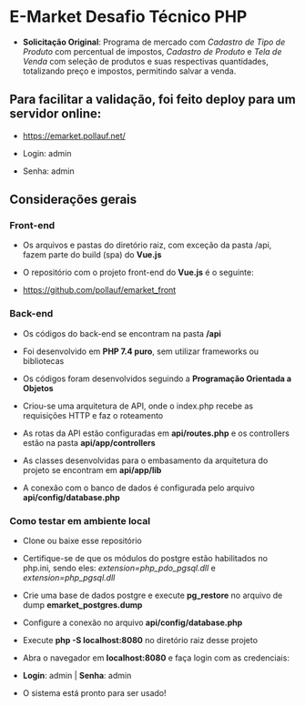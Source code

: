# E-Market Desafio Técnico PHP

- **Solicitação Original**: Programa de mercado com *Cadastro de Tipo de Produto* com percentual de impostos, *Cadastro de Produto* e *Tela de Venda* com seleção de produtos e suas respectivas quantidades, totalizando preço e impostos, permitindo salvar a venda.

## Para facilitar a validação, foi feito deploy para um servidor online:

- https://emarket.pollauf.net/

- Login: admin

- Senha: admin

## Considerações gerais

### Front-end

- Os arquivos e pastas do diretório raiz, com exceção da pasta /api, fazem parte do build (spa) do **Vue.js**

- O repositório com o projeto front-end do **Vue.js** é o seguinte:

- https://github.com/pollauf/emarket_front

### Back-end

- Os códigos do back-end se encontram na pasta **/api**

- Foi desenvolvido em **PHP 7.4 puro**, sem utilizar frameworks ou bibliotecas

- Os códigos foram desenvolvidos seguindo a **Programação Orientada a Objetos**

- Criou-se uma arquitetura de API, onde o index.php recebe as requisições HTTP e faz o roteamento

- As rotas da API estão configuradas em **api/routes.php** e os controllers estão na pasta **api/app/controllers**

- As classes desenvolvidas para o embasamento da arquitetura do projeto se encontram em **api/app/lib**

- A conexão com o banco de dados é configurada pelo arquivo **api/config/database.php**

### Como testar em ambiente local

- Clone ou baixe esse repositório

- Certifique-se de que os módulos do postgre estão habilitados no php.ini, sendo eles: *extension=php_pdo_pgsql.dll* e *extension=php_pgsql.dll*

- Crie uma base de dados postgre e execute **pg_restore** no arquivo de dump **emarket_postgres.dump**

- Configure a conexão no arquivo **api/config/database.php**

- Execute **php -S localhost:8080** no diretório raiz desse projeto

- Abra o navegador em **localhost:8080** e faça login com as credenciais:

- **Login**: admin | **Senha**: admin

- O sistema está pronto para ser usado!